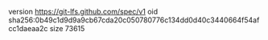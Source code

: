 version https://git-lfs.github.com/spec/v1
oid sha256:0b49c1d9d9a9cb67cda20c050780776c134dd0d40c3440664f54afcc1daeaa2c
size 73615
